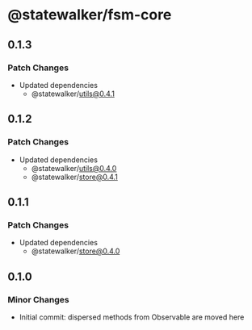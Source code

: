 # @statewalker/fsm-core

## 0.1.3

### Patch Changes

- Updated dependencies
  - @statewalker/utils@0.4.1

## 0.1.2

### Patch Changes

- Updated dependencies
  - @statewalker/utils@0.4.0
  - @statewalker/store@0.4.1

## 0.1.1

### Patch Changes

- Updated dependencies
  - @statewalker/store@0.4.0

## 0.1.0

### Minor Changes

- Initial commit: dispersed methods from Observable are moved here
